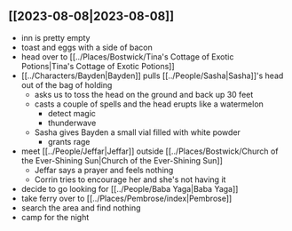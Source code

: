 ## [[2023-08-08|2023-08-08]]
- inn is pretty empty
- toast and eggs with a side of bacon
- head over to [[../Places/Bostwick/Tina's Cottage of Exotic Potions|Tina's Cottage of Exotic Potions]]
- [[../Characters/Bayden|Bayden]] pulls [[../People/Sasha|Sasha]]'s head out of the bag of holding
	- asks us to toss the head on the ground and back up 30 feet
	- casts a couple of spells and the head erupts like a watermelon
		- detect magic
		- thunderwave
	- Sasha gives Bayden a small vial filled with white powder
		- grants rage
- meet [[../People/Jeffar|Jeffar]] outside [[../Places/Bostwick/Church of the Ever-Shining Sun|Church of the Ever-Shining Sun]]
	- Jeffar says a prayer and feels nothing
	- Corrin tries to encourage her and she's not having it
- decide to go looking for [[../People/Baba Yaga|Baba Yaga]]
- take ferry over to [[../Places/Pembrose/index|Pembrose]]
- search the area and find nothing
- camp for the night